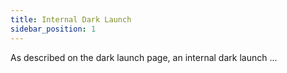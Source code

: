 ```yaml
---
title: Internal Dark Launch
sidebar_position: 1
---
```


As described on the dark launch page, an internal dark launch ...
